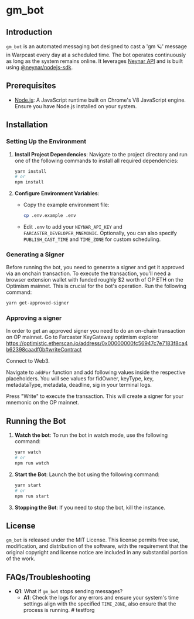 # gm_bot

## Introduction

`gm_bot` is an automated messaging bot designed to cast a 'gm 🪐' message in Warpcast every day at a scheduled time. The bot operates continuously as long as the system remains online. It leverages [Neynar API](https://docs.neynar.com/) and is built using [@neynar/nodejs-sdk](https://www.npmjs.com/package/@neynar/nodejs-sdk).

## Prerequisites

- [Node.js](https://nodejs.org/en/): A JavaScript runtime built on Chrome's V8 JavaScript engine. Ensure you have Node.js installed on your system.

## Installation

### Setting Up the Environment

1. **Install Project Dependencies**: Navigate to the project directory and run one of the following commands to install all required dependencies:

   ```bash
   yarn install
   # or
   npm install
   ```

2. **Configure Environment Variables**:
   - Copy the example environment file:
     ```bash
     cp .env.example .env
     ```
   - Edit `.env` to add your `NEYNAR_API_KEY` and `FARCASTER_DEVELOPER_MNEMONIC`. Optionally, you can also specify `PUBLISH_CAST_TIME` and `TIME_ZONE` for custom scheduling.

### Generating a Signer

Before running the bot, you need to generate a signer and get it approved via an onchain transaction. To execute the transaction, you'll need a browser extension wallet with funded roughly $2 worth of OP ETH on the Optimism mainnet. This is crucial for the bot's operation. Run the following command:

```bash
yarn get-approved-signer
```

### Approving a signer

In order to get an approved signer you need to do an on-chain transaction on OP mainnet.
Go to Farcaster KeyGateway optimism explorer
https://optimistic.etherscan.io/address/0x00000000fc56947c7e7183f8ca4b62398caadf0b#writeContract

Connect to Web3.

Navigate to `addFor` function and add following values inside the respective placeholders. You will see values for fidOwner, keyType, key, metadataType, metadata, deadline, sig in your terminal logs.

Press "Write" to execute the transaction. This will create a signer for your mnemonic on the OP mainnet.

## Running the Bot

1. **Watch the bot**: To run the bot in watch mode, use the following command:

   ```bash
   yarn watch
   # or
   npm run watch
   ```

2. **Start the Bot**: Launch the bot using the following command:

   ```bash
   yarn start
   # or
   npm run start
   ```

3. **Stopping the Bot**: If you need to stop the bot, kill the instance.

## License

`gm_bot` is released under the MIT License. This license permits free use, modification, and distribution of the software, with the requirement that the original copyright and license notice are included in any substantial portion of the work.

## FAQs/Troubleshooting

- **Q1**: What if `gm_bot` stops sending messages?
  - **A1**: Check the logs for any errors and ensure your system's time settings align with the specified `TIME_ZONE`, also ensure that the process is running.
#   t e s t f o r g  
 